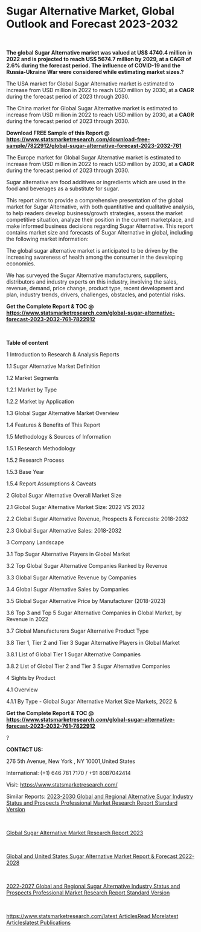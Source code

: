 <h1>Sugar Alternative Market, Global Outlook and Forecast 2023-2032</h1><br/><p><strong>The global Sugar Alternative market was valued at US$ 4740.4 million in 2022 and is projected to reach US$ 5674.7 million by 2029, at a <strong>CAGR</strong> of 2.6% during the forecast period. The influence of COVID-19 and the Russia-Ukraine War were considered while estimating market sizes.? </strong></p>
 
 
 
 <p>The USA market for Global Sugar Alternative market is estimated to increase from USD million in 2022 to reach USD million by 2030, at a <strong>CAGR</strong> during the forecast period of 2023 through 2030.</p>
 
 
 
 <p>The China market for Global Sugar Alternative market is estimated to increase from USD million in 2022 to reach USD million by 2030, at a <strong>CAGR</strong> during the forecast period of 2023 through 2030.</p>
 
 
 
 <p><strong>Download FREE Sample of this Report @ <a href="https://www.statsmarketresearch.com/download-free-sample/7822912/global-sugar-alternative-forecast-2023-2032-761">https://www.statsmarketresearch.com/download-free-sample/7822912/global-sugar-alternative-forecast-2023-2032-761</a></strong></p>
 
 
 
 <p>The Europe market for Global Sugar Alternative market is estimated to increase from USD million in 2022 to reach USD million by 2030, at a <strong>CAGR</strong> during the forecast period of 2023 through 2030.</p>
 
 
 
 <p>Sugar alternative are food additives or ingredients which are used in the food and beverages as a substitute for sugar.</p>
 
 
 
 <p>This report aims to provide a comprehensive presentation of the global market for Sugar Alternative, with both quantitative and qualitative analysis, to help readers develop business/growth strategies, assess the market competitive situation, analyze their position in the current marketplace, and make informed business decisions regarding Sugar Alternative. This report contains market size and forecasts of Sugar Alternative in global, including the following market information:</p>
 
 
 
 <p>The global sugar alternative market is anticipated to be driven by the increasing awareness of health among the consumer in the developing economies.</p>
 
 
 
 <p>We has surveyed the Sugar Alternative manufacturers, suppliers, distributors and industry experts on this industry, involving the sales, revenue, demand, price change, product type, recent development and plan, industry trends, drivers, challenges, obstacles, and potential risks.</p>
 
 
 
 <div><b>Get the Complete Report & TOC @ <a href="https://www.statsmarketresearch.com/global-sugar-alternative-forecast-2023-2032-761-7822912">https://www.statsmarketresearch.com/global-sugar-alternative-forecast-2023-2032-761-7822912</a></b></div>
 
 
 
 <p><br />
 
 <b>Table of content</b></p>
 
 
 
 <p>1 Introduction to Research & Analysis Reports<br />
 
 1.1 Sugar Alternative Market Definition<br />
 
 1.2 Market Segments<br />
 
 1.2.1 Market by Type<br />
 
 1.2.2 Market by Application<br />
 
 1.3 Global Sugar Alternative Market Overview<br />
 
 1.4 Features & Benefits of This Report<br />
 
 1.5 Methodology & Sources of Information<br />
 
 1.5.1 Research Methodology<br />
 
 1.5.2 Research Process<br />
 
 1.5.3 Base Year<br />
 
 1.5.4 Report Assumptions & Caveats<br />
 
 2 Global Sugar Alternative Overall Market Size<br />
 
 2.1 Global Sugar Alternative Market Size: 2022 VS 2032<br />
 
 2.2 Global Sugar Alternative Revenue, Prospects & Forecasts: 2018-2032<br />
 
 2.3 Global Sugar Alternative Sales: 2018-2032<br />
 
 3 Company Landscape<br />
 
 3.1 Top Sugar Alternative Players in Global Market<br />
 
 3.2 Top Global Sugar Alternative Companies Ranked by Revenue<br />
 
 3.3 Global Sugar Alternative Revenue by Companies<br />
 
 3.4 Global Sugar Alternative Sales by Companies<br />
 
 3.5 Global Sugar Alternative Price by Manufacturer (2018-2023)<br />
 
 3.6 Top 3 and Top 5 Sugar Alternative Companies in Global Market, by Revenue in 2022<br />
 
 3.7 Global Manufacturers Sugar Alternative Product Type<br />
 
 3.8 Tier 1, Tier 2 and Tier 3 Sugar Alternative Players in Global Market<br />
 
 3.8.1 List of Global Tier 1 Sugar Alternative Companies<br />
 
 3.8.2 List of Global Tier 2 and Tier 3 Sugar Alternative Companies<br />
 
 4 Sights by Product<br />
 
 4.1 Overview<br />
 
 4.1.1 By Type - Global Sugar Alternative Market Size Markets, 2022 &</p>
 
 
 
 <div><b>Get the Complete Report & TOC @ <a href="https://www.statsmarketresearch.com/global-sugar-alternative-forecast-2023-2032-761-7822912">https://www.statsmarketresearch.com/global-sugar-alternative-forecast-2023-2032-761-7822912</a></b></div>
 
 
 
 <p>? </p>
 
 
 
 <p><b>CONTACT US:</b><br />
 
 276 5th Avenue, New York , NY 10001,United States<br />
 
 International: (+1) 646 781 7170 / +91 8087042414<br />
 
 Visit: <a href="https://www.statsmarketresearch.com/">https://www.statsmarketresearch.com/</a><br />
 
 Similar Reports: <a href="https://www.statsmarketresearch.com/global-sugar-alternative-forecast-2023-2032-761-7822912">2023-2030 Global and Regional Alternative Sugar Industry Status and Prospects Professional Market Research Report Standard Version</a><br />
 
 <br />
 
 <a href="https://www.statsmarketresearch.com/global-sugar-alternative-forecast-2023-2032-761-7822912">Global Sugar Alternative Market Research Report 2023</a><br />
 
 <br />
 
 <a href="https://www.statsmarketresearch.com/global-sugar-alternative-forecast-2023-2032-761-7822912">Global and United States Sugar Alternative Market Report & Forecast 2022-2028</a><br />
 
 <br />
 
 <a href="https://www.statsmarketresearch.com/global-sugar-alternative-forecast-2023-2032-761-7822912">2022-2027 Global and Regional Sugar Alternative Industry Status and Prospects Professional Market Research Report Standard Version</a><br />
 
 <br />
 
 <a href="https://gyeongbokgung.com">https://www.statsmarketresearch.com/</a><a href="https://hallyeomaritime.com">latest Articles</a><a href="https://jingwansa.com">Read More</a><a href="https://nguoiviet.jp/">latest Articles</a><a href="https://www.intelmarketresearch.com/">latest Publications</a></p>